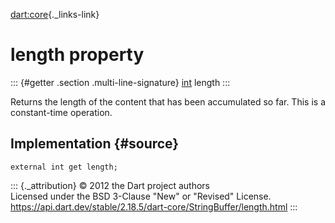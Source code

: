 [dart:core](../../dart-core/dart-core-library){._links-link}

length property
===============

::: {#getter .section .multi-line-signature}
[int](../int-class) length
:::

Returns the length of the content that has been accumulated so far. This
is a constant-time operation.

Implementation {#source}
--------------

``` {.language-dart data-language="dart"}
external int get length;
```

::: {._attribution}
© 2012 the Dart project authors\
Licensed under the BSD 3-Clause \"New\" or \"Revised\" License.\
<https://api.dart.dev/stable/2.18.5/dart-core/StringBuffer/length.html>
:::

